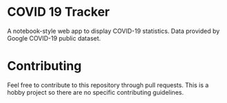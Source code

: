 # COVID 19 Tracker
A notebook-style web app to display COVID-19 statistics.
Data provided by Google COVID-19 public dataset.

# Contributing
Feel free to contribute to this repository through pull requests. This is a hobby project so there are no specific contributing guidelines.

